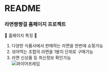 # README
### 라면짱짱걸 홈페이지 프로젝트

🍜 홈페이지 특징 🍜 </br>
1) 다양한 식품사에서 판매하는 라면을 한번에 쇼핑가능 </br>
2) 섞어먹는 조합의 라면을 1봉지 단위로 구매가능 </br>
3) 라면 신상품 등 최신정보 확인가능 </br>
![와이어프레임](https://user-images.githubusercontent.com/60089838/201479606-6dd0572e-8b6f-40bf-90b5-ded681b68138.jpg)
